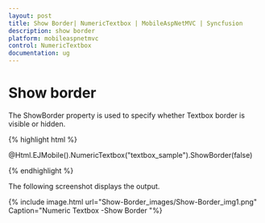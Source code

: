 ```yaml
---
layout: post
title: Show Border| NumericTextbox | MobileAspNetMVC | Syncfusion
description: show border
platform: mobileaspnetmvc
control: NumericTextbox
documentation: ug
---
```


# Show border

The ShowBorder property is used to specify whether Textbox border is visible or hidden. 

{% highlight html %}

@Html.EJMobile().NumericTextbox("textbox_sample").ShowBorder(false)

{% endhighlight %}

The following screenshot displays the output.

{% include image.html url="Show-Border_images/Show-Border_img1.png" Caption="Numeric Textbox -Show Border		"%}


